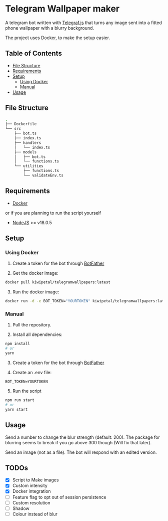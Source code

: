 # Telegram Wallpaper maker

A telegram bot written with [Telegraf.js](https://telegraf.js.org) that turns any image sent into a fitted phone wallpaper with a blurry background.

The project uses Docker, to make the setup easier.

## Table of Contents

- [File Structure](#file-structure)
- [Requirements](#requirements)
- [Setup](#setup)
    - [Using Docker](#using-docker)
    - [Manual](#manual)
- [Usage](#usage)

## File Structure
```bash
.
├── Dockerfile
└── src
    ├── bot.ts
    ├── index.ts
    ├── handlers
    │   └── index.ts
    ├── models
    │   ├── bot.ts
    │   └── functions.ts
    └── utilities
        ├── functions.ts
        └── validateEnv.ts
```

## Requirements 

- [Docker](https://www.docker.com)

or if you are planning to run the script yourself

- [NodeJS](https://nodejs.org/en) >= v18.0.5

## Setup

### Using Docker

1. Create a token for the bot through [BotFather](https://t.me/BotFather)

2. Get the docker image:
```bash
docker pull kiwipetal/telegramwallpapers:latest
```

3. Run the docker image:
```bash
docker run -d -e BOT_TOKEN="YOURTOKEN" kiwipetal/telegramwallpapers:latest
```

### Manual

1. Pull the repository.

2. Install all dependencies:
```bash
npm install
# or
yarn
```

3. Create a token for the bot through [BotFather](https://t.me/BotFather)

4. Create an .env file:
```env
BOT_TOKEN=YOURTOKEN
```

5. Run the script
```bash
npm run start
# or
yarn start
```

## Usage

Send a number to change the blur strength (default: 200). The package for blurring seems to break if you go above 300 though (Will fix that later).

Send an image (not as a file). The bot will respond with an edited version.

## TODOs

- [x] Script to Make images
- [x] Custom intensity
- [x] Docker integration
- [ ] Feature flag to opt out of session persistence
- [ ] Custom resolution
- [ ] Shadow
- [ ] Colour instead of blur

